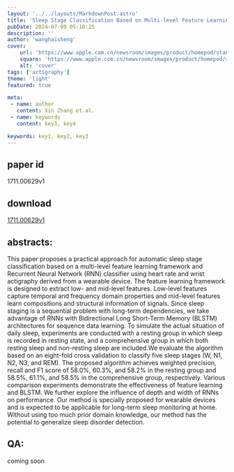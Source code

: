 ```yaml
---
layout: '../../layouts/MarkdownPost.astro'
title: 'Sleep Stage Classification Based on Multi-level Feature Learning and Recurrent Neural Networks via Wearable Device'
pubDate: 2024-07-09 05:10:25
description: ''
author: 'wanghaisheng'
cover:
    url: 'https://www.apple.com.cn/newsroom/images/product/homepod/standard/Apple-HomePod-hero-230118_big.jpg.large_2x.jpg'
    square: 'https://www.apple.com.cn/newsroom/images/product/homepod/standard/Apple-HomePod-hero-230118_big.jpg.large_2x.jpg'
    alt: 'cover'
tags: ['actigraphy'] 
theme: 'light'
featured: true

meta:
 - name: author
   content: Xin Zhang et.al.
 - name: keywords
   content: key3, key4

keywords: key1, key2, key3
---
```


## paper id
1711.00629v1
## download
[1711.00629v1](http://arxiv.org/abs/1711.00629v1)
## abstracts:
This paper proposes a practical approach for automatic sleep stage classification based on a multi-level feature learning framework and Recurrent Neural Network (RNN) classifier using heart rate and wrist actigraphy derived from a wearable device. The feature learning framework is designed to extract low- and mid-level features. Low-level features capture temporal and frequency domain properties and mid-level features learn compositions and structural information of signals. Since sleep staging is a sequential problem with long-term dependencies, we take advantage of RNNs with Bidirectional Long Short-Term Memory (BLSTM) architectures for sequence data learning. To simulate the actual situation of daily sleep, experiments are conducted with a resting group in which sleep is recorded in resting state, and a comprehensive group in which both resting sleep and non-resting sleep are included.We evaluate the algorithm based on an eight-fold cross validation to classify five sleep stages (W, N1, N2, N3, and REM). The proposed algorithm achieves weighted precision, recall and F1 score of 58.0%, 60.3%, and 58.2% in the resting group and 58.5%, 61.1%, and 58.5% in the comprehensive group, respectively. Various comparison experiments demonstrate the effectiveness of feature learning and BLSTM. We further explore the influence of depth and width of RNNs on performance. Our method is specially proposed for wearable devices and is expected to be applicable for long-term sleep monitoring at home. Without using too much prior domain knowledge, our method has the potential to generalize sleep disorder detection.
## QA:
coming soon
